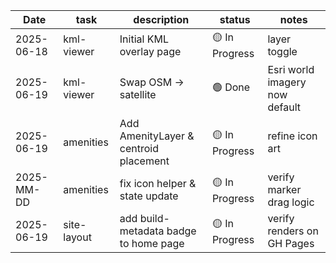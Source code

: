 | Date | task | description | status | notes |
| ---- | ---- | ----------- | ------ | ----- |
| 2025-06-18 | kml-viewer | Initial KML overlay page | 🟡 In Progress | layer toggle |
| 2025-06-19 | kml-viewer | Swap OSM → satellite | 🟢 Done | Esri world imagery now default |
| 2025-06-19 | amenities | Add AmenityLayer & centroid placement | 🟡 In Progress | refine icon art |
| 2025-MM-DD | amenities | fix icon helper & state update | 🟡 In Progress | verify marker drag logic |
| 2025-06-19 | site-layout | add build-metadata badge to home page | 🟡 In Progress | verify renders on GH Pages |


